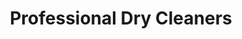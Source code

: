 ---
title: "Professional Dry Cleaners"
url: /vernon-hills/professional-dry-cleaners/
shop: laundry
---